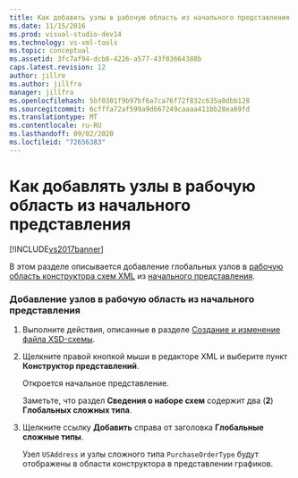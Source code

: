 ```yaml
---
title: Как добавить узлы в рабочую область из начального представления | Документация Майкрософт
ms.date: 11/15/2016
ms.prod: visual-studio-dev14
ms.technology: vs-xml-tools
ms.topic: conceptual
ms.assetid: 3fc7af94-dcb8-4226-a577-43f03664388b
caps.latest.revision: 12
author: jillre
ms.author: jillfra
manager: jillfra
ms.openlocfilehash: 5bf0301f9b97bf6a7ca76f72f832c635a0dbb128
ms.sourcegitcommit: 6cfffa72af599a9d667249caaaa411bb28ea69fd
ms.translationtype: MT
ms.contentlocale: ru-RU
ms.lasthandoff: 09/02/2020
ms.locfileid: "72656383"
---
```

# <a name="how-to-add-nodes-to-the-workspace-from-the-start-view"></a>Как добавлять узлы в рабочую область из начального представления
[!INCLUDE[vs2017banner](../includes/vs2017banner.md)]

В этом разделе описывается добавление глобальных узлов в [рабочую область конструктора схем XML](../xml-tools/xml-schema-designer-workspace.md) из [начального представления](../xml-tools/start-view.md).

### <a name="to-add-nodes-to-the-workspace-from-the-start-view"></a>Добавление узлов в рабочую область из начального представления

1. Выполните действия, описанные в разделе [Создание и изменение файла XSD-схемы](../xml-tools/how-to-create-and-edit-an-xsd-schema-file.md).

2. Щелкните правой кнопкой мыши в редакторе XML и выберите пункт **Конструктор представлений**.

     Откроется начальное представление.

     Заметьте, что раздел **Сведения о наборе схем** содержит два (**2**) **Глобальных сложных типа**.

3. Щелкните ссылку **Добавить** справа от заголовка **Глобальные сложные типы**.

     Узел `USAddress` и узлы сложного типа `PurchaseOrderType` будут отображены в области конструктора в представлении графиков.
